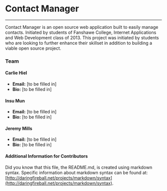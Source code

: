 # Contact Manager
-----------------------------------

Contact Manager is an open source web application built to easily manage contacts. Initiated by students of Fanshawe College, Internet Applications and Web Development class of 2013. This project was initiated by students who are looking to further enhance their skillset in addition to building a viable open source project.

### Team

#### Carlie Hiel

* **Email:** [to be filled in]
* **Bio:** [to be filled in]

#### Insu Mun
* **Email:** [to be filled in]
* **Bio:** [to be filled in]

#### Jeremy Mills
* **Email:** [to be filled in]
* **Bio:** [to be filled in]


#### Additional Information for Contributors

Did you know that this file, the README.md, is created using markdown syntax. Specific information about markdown syntax can be found at: [http://daringfireball.net/projects/markdown/syntax](http://daringfireball.net/projects/markdown/syntax).
